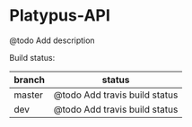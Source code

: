 Platypus-API
=====================

@todo Add description

Build status:

| branch | status |
| ------ | ------ |
| master | @todo Add travis build status |
| dev    | @todo Add travis build status |
